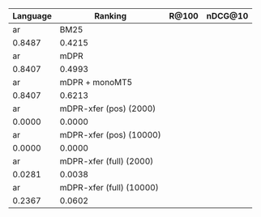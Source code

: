| Language | Ranking | R@100  | nDCG@10 |
|----------|---------|--------|---------|
ar | BM25 |
0.8487|0.4215
ar | mDPR |
0.8407|0.4993
ar | mDPR + monoMT5 |
0.8407|0.6213
ar | mDPR-xfer (pos) (2000)|
0.0000|0.0000
ar | mDPR-xfer (pos) (10000)|
0.0000|0.0000
ar | mDPR-xfer (full) (2000)|
0.0281|0.0038
ar | mDPR-xfer (full) (10000)|
0.2367|0.0602
